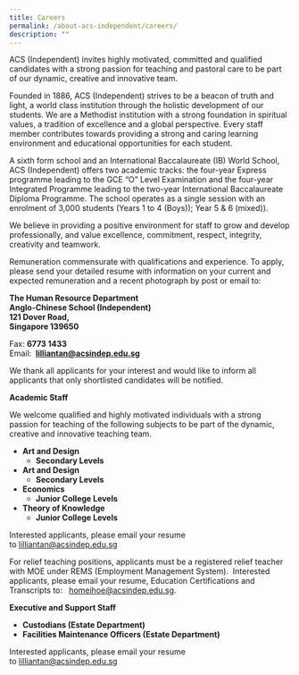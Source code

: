 ```yaml
---
title: Careers
permalink: /about-acs-independent/careers/
description: ""
---
```

ACS (Independent) invites highly motivated, committed and qualified candidates with a strong passion for teaching and pastoral care to be part of our dynamic, creative and innovative team.

Founded in 1886, ACS (Independent) strives to be a beacon of truth and light, a world class institution through the holistic development of our students. We are a Methodist institution with a strong foundation in spiritual values, a tradition of excellence and a global perspective. Every staff member contributes towards providing a strong and caring learning environment and educational opportunities for each student.

A sixth form school and an International Baccalaureate (IB) World School, ACS (Independent) offers two academic tracks: the four-year Express programme leading to the GCE “O” Level Examination and the four-year Integrated Programme leading to the two-year International Baccalaureate Diploma Programme. The school operates as a single session with an enrolment of 3,000 students (Years 1 to 4 (Boys)); Year 5 & 6 (mixed)).

We believe in providing a positive environment for staff to grow and develop professionally, and value excellence, commitment, respect, integrity, creativity and teamwork.

Remuneration commensurate with qualifications and experience. To apply, please send your detailed resume with information on your current and expected remuneration and a recent photograph by post or email to:

**The Human Resource Department**  
**Anglo-Chinese School (Independent)**  
**121 Dover Road,**  
**Singapore 139650**

Fax: **6773 1433**  
Email:  **[lilliantan@acsindep.edu.sg](mailto:lilliantan@acsindep.edu.sg)**

We thank all applicants for your interest and would like to inform all applicants that only shortlisted candidates will be notified.

**Academic Staff**

We welcome qualified and highly motivated individuals with a strong passion for teaching of the following subjects to be part of the dynamic, creative and innovative teaching team.

*   **Art and Design**
    *   **Secondary Levels**
*   **Art and Design**
    *   **Secondary Levels**
*   **Economics**
    *   **Junior College Levels**
*   **Theory of Knowledge**
    *   **Junior College Levels**

Interested applicants, please email your resume to [lilliantan@acsindep.edu.sg](mailto:lilliantan@acsindep.edu.sg)

For relief teaching positions, applicants must be a registered relief teacher with MOE under REMS (Employment Management System).  Interested applicants, please email your resume, Education Certifications and Transcripts to:   [homeihoe@acsindep.edu.sg](mailto:homeihoe@acsindep.edu.sg).

**Executive and Support Staff**

*   **Custodians (Estate Department)**
*   **Facilities Maintenance Officers (Estate Department)**

Interested applicants, please email your resume to [lilliantan@acsindep.edu.sg](mailto:lilliantan@acsindep.edu.sg)
